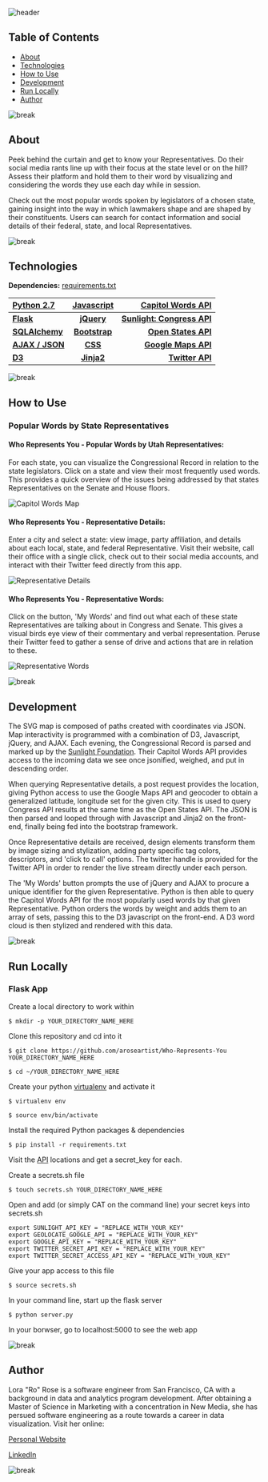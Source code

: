 ![header](markdown/background-header.png "header")

## Table of Contents

* [About](#about)
* [Technologies](#tech)
* [How to Use](#how)
* [Development](#dev)
* [Run Locally](#run)
* [Author](#author)

![break](markdown/background-line.png "line break")

## <a name="about"></a>About

Peek behind the curtain and get to know your Representatives. Do their social media rants line up with their focus at the state level or on the hill? Assess their platform and hold them to their word by visualizing and considering the words they use each day while in session.

Check out the most popular words spoken by legislators of a chosen state, gaining insight into the way in which lawmakers shape and are shaped by their constituents. Users can search for contact information and social details of their federal, state, and local Representatives.

![break](markdown/background-line.png "line break")

## <a name="tech"></a>Technologies

**Dependencies:** [requirements.txt](https://github.com/aroseartist/Who-Represents-You/README.md "Dependencies")

[Python 2.7](https://www.python.org/ "Python")    | [Javascript](https://www.python.org/ "Javascript")    | **[Capitol Words API](http://sunlightlabs.github.io/Capitol-Words/ "Sunlight: Capitol Words")**
:----------- | :-----------: | -----------:
**[Flask](http://flask.pocoo.org/ "Flask")**           | **[jQuery](https://jquery.com/ "jQuery")**           | **[Sunlight: Congress API](https://sunlightlabs.github.io/congress/ "Sunlight: Congress")**
**[SQLAlchemy](http://www.sqlalchemy.org/ "SQLAlchemy")**           | **[Bootstrap](http://getbootstrap.com/ "Bootstrap")**           | **[Open States API](http://sunlightlabs.github.io/openstates-api/ "Sunlight: Open States")**
**[AJAX / JSON](https://api.jquery.com/category/ajax/ "AJAX")**           | **[CSS](https://developer.mozilla.org/en-US/docs/Web/CSS "CSS")**           | **[Google Maps API](https://developers.google.com/maps/ "Google Maps")**
**[D3](https://d3js.org/ "D3")**           | **[Jinja2](http://jinja.pocoo.org/ "Jinja2")**           | **[Twitter API](https://dev.twitter.com/ "Twitter")**

![break](markdown/background-line.png "line break")

## <a name="how"></a>How to Use
### Popular Words by State Representatives

#### Who Represents You - Popular Words by Utah Representatives:
For each state, you can visualize the Congressional Record in relation to the state legislators. Click on a state and view their most frequently used words. This provides a quick overview of the issues being addressed by that states Representatives on the Senate and House floors.

![Capitol Words Map](markdown/WRY_map.png "Map")

#### Who Represents You - Representative Details:
Enter a city and select a state: view image, party affiliation, and details about each local, state, and federal Representative. Visit their website, call their office with a single click, check out to their social media accounts, and interact with their Twitter feed directly from this app.

![Representative Details](markdown/WRY_reps.png "Representative Details")

#### Who Represents You - Representative Words:
Click on the button, 'My Words' and find out what each of these state Representatives are talking about in Congress and Senate. This gives a visual birds eye view of their commentary and verbal representation. Peruse their Twitter feed to gather a sense of drive and actions that are in relation to these.

![Representative Words](markdown/WRY_words.png "Representative Words")

![break](markdown/background-line.png "line break")

## <a name="dev"></a>Development

The SVG map is composed of paths created with coordinates via JSON. Map interactivity is programmed with a combination of D3, Javascript, jQuery, and AJAX. Each evening, the Congressional Record is parsed and marked up by the [Sunlight Foundation](http://sunlightfoundation.com/ "Sunlight Foundation"). Their Capitol Words API provides access to the incoming data we see once jsonified, weighed, and put in descending order.

When querying Representative details, a post request provides the location, giving Python access to use the Google Maps API and geocoder to obtain a generalized latitude, longitude set for the given city. This is used to query Congress API results at the same time as the Open States API. The JSON is then parsed and looped through with Javascript and Jinja2 on the front-end, finally being fed into the bootstrap framework.

Once Representative details are received, design elements transform them by image sizing and stylization, adding party specific tag colors, descriptors, and 'click to call' options. The twitter handle is provided for the Twitter API in order to render the live stream directly under each person.

The 'My Words' button prompts the use of jQuery and AJAX to procure a unique identifier for the given Representative. Python is then able to query the Capitol Words API for the most popularly used words by that given Representative. Python orders the words by weight and adds them to an array of sets, passing this to the D3 javascript on the front-end. A D3 word cloud is then stylized and rendered with this data.

![break](markdown/background-line.png "line break")

## <a name="run"></a>Run Locally
### Flask App

Create a local directory to work within

	$ mkdir -p YOUR_DIRECTORY_NAME_HERE

Clone this repository and cd into it
	
	$ git clone https://github.com/aroseartist/Who-Represents-You YOUR_DIRECTORY_NAME_HERE
	
	$ cd ~/YOUR_DIRECTORY_NAME_HERE

Create your python [virtualenv](http://docs.python-guide.org/en/latest/dev/virtualenvs/ "VirtualEnv") and activate it

	$ virtualenv env
	
	$ source env/bin/activate

Install the required Python packages & dependencies
	
	$ pip install -r requirements.txt

Visit the [API](#api) locations and get a secret_key for each.

Create a secrets.sh file

	$ touch secrets.sh YOUR_DIRECTORY_NAME_HERE

Open and add (or simply CAT on the command line) your secret keys into secrets.sh

	export SUNLIGHT_API_KEY = "REPLACE_WITH_YOUR_KEY"  
	export GEOLOCATE_GOOGLE_API = "REPLACE_WITH_YOUR_KEY"  
	export GOOGLE_API_KEY = "REPLACE_WITH_YOUR_KEY"  
	export TWITTER_SECRET_API_KEY = "REPLACE_WITH_YOUR_KEY"  
	export TWITTER_SECRET_ACCESS_API_KEY = "REPLACE_WITH_YOUR_KEY"

Give your app access to this file

	$ source secrets.sh

In your command line, start up the flask server
	
	$ python server.py
	
In your borwser, go to localhost:5000 to see the web app

![break](markdown/background-line.png "line break")

## <a name="author"></a>Author

Lora "Ro" Rose is a software engineer from San Francisco, CA with a background in data and analytics program development. After obtaining a Master of Science in Marketing with a concentration in New Media, she has persued software engineering as a route towards a career in data visualization. Visit her online:

[Personal Website](http://www.aroseartist.com/ "ARoseArtist")

[LinkedIn](linkedin.com/in/aroseartist "Lora Rose")

![break](markdown/background-line.png "line break")